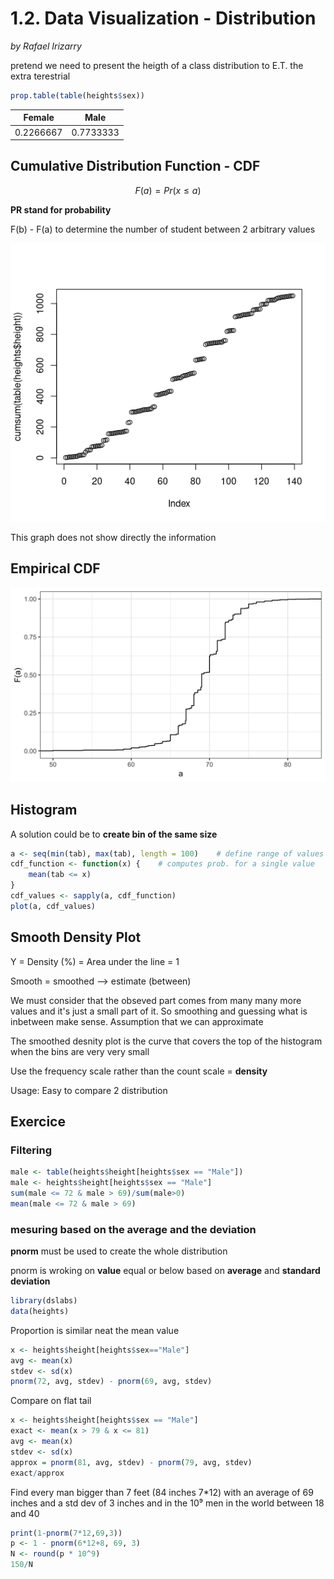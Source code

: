 # 1.2. Data Visualization - Distribution

*by Rafael Irizarry*

pretend we need to present the heigth of a class distribution to E.T. the extra terestrial

```R
prop.table(table(heights$sex))
```
|Female|      Male|
|---|--|
|0.2266667| 0.7733333 |

## Cumulative Distribution Function - CDF

$$
F(a) = Pr(x \leq a)
$$

**PR stand for probability**

F(b) - F(a) to determine the number of student between 2 arbitrary values

![Cumulative sum of distribution according to size](Rplot01.png)

This graph does not show directly the information

## Empirical CDF

![extract from the course ECDF](ecdf-1.png)

## Histogram

A solution could be to **create bin of the same size**

```R
a <- seq(min(tab), max(tab), length = 100)    # define range of values spanning the dataset
cdf_function <- function(x) {    # computes prob. for a single value
    mean(tab <= x)
}
cdf_values <- sapply(a, cdf_function)
plot(a, cdf_values)
```

## Smooth Density Plot

Y = Density (%) = Area under the line = 1

Smooth = smoothed --> estimate (between)

We must consider that the obseved part comes from many many more values and it's just a small part of it. So smoothing and guessing what is inbetween make sense.
Assumption that we can approximate

The smoothed desnity plot is the curve that covers the top of the histogram when the bins are very very small

Use the frequency scale rather than the count scale = **density**

Usage: Easy to compare 2 distribution


## Exercice

### Filtering

```R
male <- table(heights$height[heights$sex == "Male"])
male <- heights$height[heights$sex == "Male"]
sum(male <= 72 & male > 69)/sum(male>0)
mean(male <= 72 & male > 69)
```


### mesuring based on the average and the deviation

**pnorm** must be used to create the whole distribution

pnorm is wroking on **value** equal or below based on **average** and **standard deviation**



```R
library(dslabs)
data(heights)
```

Proportion is similar neat the mean value
```R
x <- heights$height[heights$sex=="Male"]
avg <- mean(x)
stdev <- sd(x)
pnorm(72, avg, stdev) - pnorm(69, avg, stdev)
```

Compare on flat tail
```R
x <- heights$height[heights$sex == "Male"]
exact <- mean(x > 79 & x <= 81)
avg <- mean(x)
stdev <- sd(x)
approx = pnorm(81, avg, stdev) - pnorm(79, avg, stdev)
exact/approx
```

Find every man bigger than 7 feet (84 inches 7*12) with an average of 69 inches and a std dev of 3 inches and in the 10⁹ men in the world between 18 and 40
```R
print(1-pnorm(7*12,69,3))
p <- 1 - pnorm(6*12+8, 69, 3)
N <- round(p * 10^9)
150/N
```